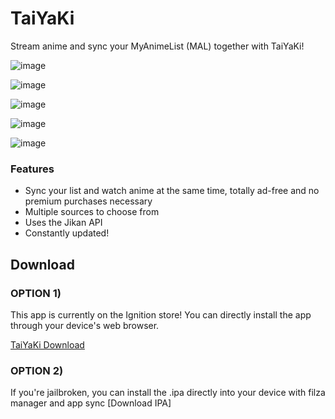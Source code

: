 # TaiYaKi


Stream anime and sync your MyAnimeList (MAL) together with TaiYaKi!


![image](https://github.com/Michael24884/TaiYaKiAnime/blob/master/Reference/15CAFB4E-2CF2-4CF7-885D-F1B415B08F2C.png "Main1")

![image](https://github.com/Michael24884/TaiYaKiAnime/blob/master/Reference/IMG_0093.PNG "Main2")

![image](https://github.com/Michael24884/TaiYaKiAnime/blob/master/Reference/9D441123-B746-42A3-837F-6F638A521ABD.png "Main3")

![image](https://github.com/Michael24884/TaiYaKiAnime/blob/master/Reference/C10F1455-5D07-4CF8-A6F1-979E19EBAAA1.png "Main4")

![image](https://github.com/Michael24884/TaiYaKiAnime/blob/master/Reference/IMG_0077.PNG "Main 5")



  ### Features

  * Sync your list and watch anime at the same time, totally ad-free and no premium purchases necessary
  * Multiple sources to choose from
  * Uses the Jikan API 
  * Constantly updated!
  

 ## Download

### OPTION 1)
  This app is currently on the Ignition store! You can directly install the app through your device's web browser.
  
  [TaiYaKi Download](https://app.ignition.fun)
  
### OPTION 2)

  If you're jailbroken, you can install the .ipa directly into your device with filza manager and app sync
  [Download IPA]
